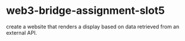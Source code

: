 # web3-bridge-assignment-slot5
create a website that renders a display based on data retrieved from an external API.
